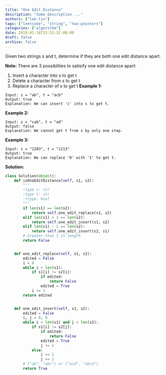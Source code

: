 ```yaml
---
title: "One Edit Distance"
description: "Some description ..."
authors: ["lek-tin"]
tags: ["leetcode", "string", "two-pointers"]
categories: ["algorithm"]
date: 2019-01-16T15:52:52-08:00
draft: false
archive: false
---
```

Given two strings s and t, determine if they are both one edit distance apart.

**Note:**
There are 3 possiblities to satisify one edit distance apart:
1. Insert a character into s to get t
2. Delete a character from s to get t
3. Replace a character of s to get t
**Example 1:**
```
Input: s = "ab", t = "acb"
Output: true
Explanation: We can insert 'c' into s to get t.
```
**Example 2:**
```
Input: s = "cab", t = "ad"
Output: false
Explanation: We cannot get t from s by only one step.
```
**Example 3:**
```
Input: s = "1203", t = "1213"
Output: true
Explanation: We can replace '0' with '1' to get t.
```
**Solution:**
```python
class Solution(object):
    def isOneEditDistance(self, s1, s2):
        """
        :type s: str
        :type t: str
        :rtype: bool
        """
        if len(s1) == len(s2):
            return self.one_edit_replace(s1, s2)
        elif len(s1) + 1 == len(s2):
            return self.one_edit_insert(s1, s2)
        elif len(s1) - 1 == len(s2):
            return self.one_edit_insert(s2, s1)
        # Greater than 1 in length
        return False


    def one_edit_replace(self, s1, s2):
        edited = False
        i = 0
        while i < len(s1):
            if s1[i] != s2[i]:
                if edited:
                    return False
                edited = True
            i += 1
        return edited


    def one_edit_insert(self, s1, s2):
        edited = False
        i, j = 0, 0
        while i < len(s1) and j < len(s2):
            if s1[i] != s2[j]:
                if edited:
                    return False
                edited = True
                j += 1
            else:
                i += 1
                j += 1
        # ("ab", "abc") or ("acd", "abcd")
        return True
```
